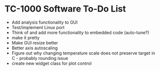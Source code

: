 TC-1000 Software To-Do List
==============================

- Add analysis functionality to GUI
- Test/implement Linux port
- Think of and add more functionality to embedded code (auto-tune?)
- make it pretty
- Make GUI resize better
- Better axis autoscaling
- Figure out why changing temperature scale does not preserve target in C - probably rounding issue
- create new widget class for plot control

